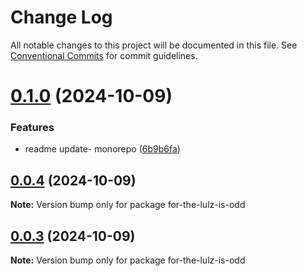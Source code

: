 # Change Log

All notable changes to this project will be documented in this file.
See [Conventional Commits](https://conventionalcommits.org) for commit guidelines.

# [0.1.0](https://github.com/tomtdigital/lerna-tutorial/compare/for-the-lulz-is-odd@0.0.4...for-the-lulz-is-odd@0.1.0) (2024-10-09)


### Features

* readme update- monorepo ([6b9b6fa](https://github.com/tomtdigital/lerna-tutorial/commit/6b9b6faff15e0df788729d2887e360791fa9cf36))





## [0.0.4](https://github.com/tomtdigital/lerna-tutorial/compare/for-the-lulz-is-odd@0.0.3...for-the-lulz-is-odd@0.0.4) (2024-10-09)

**Note:** Version bump only for package for-the-lulz-is-odd





## [0.0.3](https://github.com/tomtdigital/lerna-tutorial/compare/for-the-lulz-is-odd@0.0.2...for-the-lulz-is-odd@0.0.3) (2024-10-09)

**Note:** Version bump only for package for-the-lulz-is-odd
